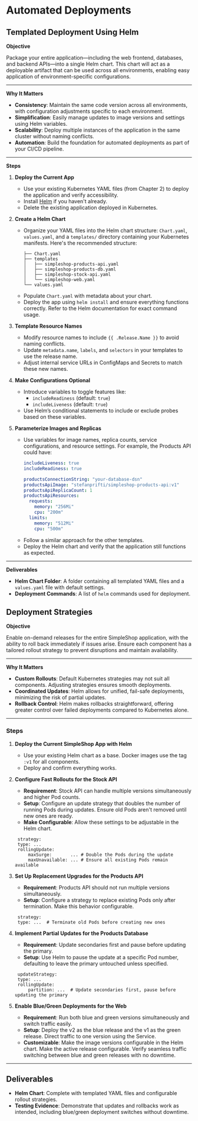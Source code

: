 # Automated Deployments

## Templated Deployment Using Helm

**Objective**

Package your entire application—including the web frontend, databases, and backend APIs—into a single Helm chart. This chart will act as a deployable artifact that can be used across all environments, enabling easy application of environment-specific configurations.

---

**Why It Matters**

- **Consistency**: Maintain the same code version across all environments, with configuration adjustments specific to each environment.
- **Simplification**: Easily manage updates to image versions and settings using Helm variables.
- **Scalability**: Deploy multiple instances of the application in the same cluster without naming conflicts.
- **Automation**: Build the foundation for automated deployments as part of your CI/CD pipeline.

---

**Steps**

1. **Deploy the Current App**

   - Use your existing Kubernetes YAML files (from Chapter 2) to deploy the application and verify accessibility.
   - Install [Helm](https://helm.sh/docs/intro/install/) if you haven't already.
   - Delete the existing application deployed in Kubernetes.

2. **Create a Helm Chart**

   - Organize your YAML files into the Helm chart structure: `Chart.yaml`, `values.yaml`, and a `templates/` directory containing your Kubernetes manifests. Here's the recommended structure:
     ```
     ├── Chart.yaml
     ├── templates
     │   ├── simpleshop-products-api.yaml
     │   ├── simpleshop-products-db.yaml
     │   ├── simpleshop-stock-api.yaml
     │   └── simpleshop-web.yaml
     └── values.yaml
     ```
   - Populate `Chart.yaml` with metadata about your chart.
   - Deploy the app using `helm install` and ensure everything functions correctly. Refer to the Helm documentation for exact command usage.

3. **Template Resource Names**

   - Modify resource names to include `{{ .Release.Name }}` to avoid naming conflicts.
   - Update `metadata.name`, `labels`, and `selectors` in your templates to use the release name.
   - Adjust internal service URLs in ConfigMaps and Secrets to match these new names.

4. **Make Configurations Optional**

   - Introduce variables to toggle features like:
     - `includeReadiness` (default: `true`)
     - `includeLiveness` (default: `true`)
   - Use Helm’s conditional statements to include or exclude probes based on these variables.

5. **Parameterize Images and Replicas**

   - Use variables for image names, replica counts, service configurations, and resource settings. For example, the Products API could have:
     ```yaml
     includeLiveness: true
     includeReadiness: true

     productsConnectionString: "your-database-dsn"
     productsApiImage: "stefanprifti/simpleshop-products-api:v1"
     productsApiReplicaCount: 1
     productsApiResources:
       requests:
         memory: "256Mi"
         cpu: "200m"
       limits:
         memory: "512Mi"
         cpu: "500m"
     ```
   - Follow a similar approach for the other templates.
   - Deploy the Helm chart and verify that the application still functions as expected.

---

**Deliverables**

- **Helm Chart Folder**: A folder containing all templated YAML files and a `values.yaml` file with default settings.
- **Deployment Commands**: A list of `helm` commands used for deployment. 


## Deployment Strategies

**Objective**

Enable on-demand releases for the entire SimpleShop application, with the ability to roll back immediately if issues arise. Ensure each component has a tailored rollout strategy to prevent disruptions and maintain availability.

---

**Why It Matters**

- **Custom Rollouts**: Default Kubernetes strategies may not suit all components. Adjusting strategies ensures smooth deployments.
- **Coordinated Updates**: Helm allows for unified, fail-safe deployments, minimizing the risk of partial updates.
- **Rollback Control**: Helm makes rollbacks straightforward, offering greater control over failed deployments compared to Kubernetes alone.

---

### Steps

1. **Deploy the Current SimpleShop App with Helm**

   - Use your existing Helm chart as a base. Docker images use the tag `:v1` for all components.
   - Deploy and confirm everything works.

2. **Configure Fast Rollouts for the Stock API**

   - **Requirement**: Stock API can handle multiple versions simultaneously and higher Pod counts.
   - **Setup**: Configure an update strategy that doubles the number of running Pods during updates. Ensure old Pods aren't removed until new ones are ready.
   - **Make Configurable**: Allow these settings to be adjustable in the Helm chart.

   ```
    strategy:
    type: ...
    rollingUpdate:
        maxSurge:       ... # Double the Pods during the update
        maxUnavailable: ... # Ensure all existing Pods remain available
    ```

3. **Set Up Replacement Upgrades for the Products API**

   - **Requirement**: Products API should not run multiple versions simultaneously.
   - **Setup**: Configure a strategy to replace existing Pods only after termination. Make this behavior configurable.

   ```
    strategy:
    type: ...  # Terminate old Pods before creating new ones
    ```

4. **Implement Partial Updates for the Products Database**

   - **Requirement**: Update secondaries first and pause before updating the primary.
   - **Setup**: Use Helm to pause the update at a specific Pod number, defaulting to leave the primary untouched unless specified.

   ```
    updateStrategy:
    type: ...
    rollingUpdate:
        partition: ...  # Update secondaries first, pause before updating the primary
    ```

5. **Enable Blue/Green Deployments for the Web**

   - **Requirement**: Run both blue and green versions simultaneously and switch traffic easily.
   - **Setup**: Deploy the v2 as the blue release and the v1 as the green release. Direct traffic to one version using the Service.
   - **Customizable**: Make the image versions configurable in the Helm chart. Make the active release configurable.  Verify seamless traffic switching between blue and green releases with no downtime.

---

## Deliverables

- **Helm Chart**: Complete with templated YAML files and configurable rollout strategies.
- **Testing Evidence**: Demonstrate that updates and rollbacks work as intended, including blue/green deployment switches without downtime.
